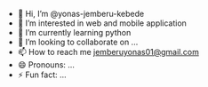 - 👋 Hi, I’m @yonas-jemberu-kebede
- 👀 I’m interested in web and mobile application
- 🌱 I’m currently learning python
- 💞️ I’m looking to collaborate on ...
- 📫 How to reach me jemberuyonas01@gmail.com
- 😄 Pronouns: ...
- ⚡ Fun fact: ...

<!---
yonas-jemberu-kebede/yonas-jemberu-kebede is a ✨ special ✨ repository because its `README.md` (this file) appears on your GitHub profile.
You can click the Preview link to take a look at your changes.
--->
